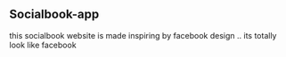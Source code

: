 ## Socialbook-app
this socialbook website is made inspiring by facebook design .. its totally look like facebook
